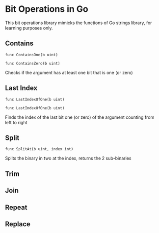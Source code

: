 # Bit Operations in Go

This bit operations library mimicks the functions of Go strings library, for learning purposes only.

## Contains

`func ContainsOne(b uint)`

`func ContainsZero(b uint)`

Checks if the argument has at least one bit that is one (or zero)

## Last Index

`func LastIndexOfOne(b uint)`

`func LastIndexOfOne(b uint)`

Finds the index of the last bit one (or zero) of the argument counting from left to right

## Split

`func SplitAt(b uint, index int)`

Splits the binary in two at the index, returns the 2 sub-binaries

## Trim

## Join

## Repeat

## Replace
